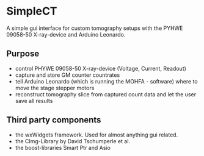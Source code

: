 # SimpleCT
A simple gui interface for custom tomography setups with the PYHWE 09058-50 X-ray-device and Arduino Leonardo. 

## Purpose
- control PHYWE 09058-50 X-ray-device (Voltage, Current, Readout)
- capture and store GM counter countrates 
- tell Arduino Leonardo (which is running the MOHFA - software) where to move the stage stepper motors
- reconstruct tomography slice from captured count data and let the user save all results

## Third party components
- the wxWidgets framework. Used for almost anything gui related. 
- the CImg-Library by David Tschumperle et al. 
- the boost-libraries Smart Ptr and Asio 
